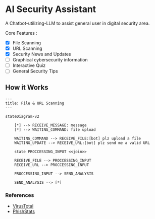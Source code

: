 # AI Security Assistant

A Chatbot-utilizing-LLM to assist general user in digital security area.

Core Features :

- [x] File Scanning
- [x] URL Scanning
- [x] Security News and Updates
- [ ] Graphical cybersecurity information
- [ ] Interactive Quiz
- [ ] General Security Tips

## How it Works

```mermaid
---
title: File & URL Scanning
---

stateDiagram-v2

    [*] --> RECEIVE_MESSAGE: message
    [*] --> WAITING_COMMAND: file upload

    WAITING_COMMAND --> RECEIVE_FILE:[bot] plz upload a file
    WAITING_UPDATE --> RECEIVE_URL:[bot] plz send me a valid URL

    state PROCCESSING_INPUT <<join>>

    RECEIVE_FILE --> PROCCESSING_INPUT
    RECEIVE_URL --> PROCCESSING_INPUT

    PROCCESSING_INPUT --> SEND_ANALYSIS

    SEND_ANALYSIS --> [*]

```

### References

- [VirusTotal](https://www.virustotal.com/)
- [PhishStats](https://phishstats.info/)
